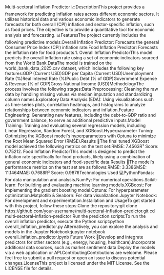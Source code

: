 Multi-sectoral Inflation Predictor 📈DescriptionThis project provides a framework for predicting inflation rates across different economic sectors. It utilizes historical data and various economic indicators to generate forecasts for both overall (CPI) inflation and sector-specific inflation, such as food prices. The objective is to provide a quantitative tool for economic analysis and forecasting. 📊FeaturesThe project currently includes the following predictive models:Overall Inflation Predictor: Forecasts the general Consumer Price Index (CPI) inflation rate.Food Inflation Predictor: Forecasts the inflation rate for food products.1. Overall Inflation PredictorThis model predicts the overall inflation rate using a set of economic indicators sourced from the World Bank.DataThe model is trained on the world_bank_data_2025.csv dataset, which includes the following key features:GDP (Current USD)GDP per Capita (Current USD)Unemployment Rate (%)Real Interest Rate (%)Public Debt (% of GDP)Government Expense & Revenue (% of GDP)Gross National Income (USD)MethodologyThe process involves the following stages:Data Preprocessing: Cleaning the raw data by handling missing values via median imputation and standardizing column names.Exploratory Data Analysis (EDA): Using visualizations such as time-series plots, correlation heatmaps, and histograms to analyze relationships between economic indicators and inflation.Feature Engineering: Generating new features, including the debt-to-GDP ratio and government balance, to serve as additional predictive inputs.Model Training: Training and evaluating several regression models, including Linear Regression, Random Forest, and XGBoost.Hyperparameter Tuning: Optimizing the XGBoost model's hyperparameters with Optuna to minimize the Root Mean Squared Error (RMSE).Results 🎯The final tuned XGBoost model achieved the following metrics on the test set:RMSE: 7.4563R² Score: 0.75212. Food Inflation PredictorThis model is designed to predict the inflation rate specifically for food products, likely using a combination of general economic indicators and food-specific data.Results 🎯The model's performance metrics on the test set are as follows:RMSE: 3.3386MSE: 11.1464MAE: 0.7688R² Score: 0.9876Technologies Used 💻PythonPandas: For data manipulation and analysis.NumPy: For numerical operations.Scikit-learn: For building and evaluating machine learning models.XGBoost: For implementing the gradient boosting model.Optuna: For hyperparameter optimization.Matplotlib & Seaborn: For data visualization.Jupyter Notebook: For development and experimentation.Installation and UsageTo get started with this project, follow these steps:Clone the repository:git clone https://github.com/your-username/multi-sectoral-inflation-predictor.git
cd multi-sectoral-inflation-predictor
Run the prediction scripts:To run the overall inflation predictor, execute the Python script:python overall_inflation_predictor.py
Alternatively, you can explore the analysis and models in the Jupyter Notebook:jupyter notebook overall_inflation_predictor.ipynb
Future Work 🚀Develop and integrate predictors for other sectors (e.g., energy, housing, healthcare).Incorporate additional data sources, such as market sentiment data.Deploy the models via a web application or API.ContributingContributions are welcome. Please feel free to submit a pull request or open an issue to discuss potential changes.LicenseThis project is licensed under the MIT License. See the LICENSE file for details.
